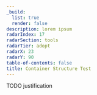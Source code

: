 ```yaml
---
_build:
  list: true
  render: false
description: lorem ipsum
radarIndex: 17
radarSection: tools
radarTier: adopt
radarX: 23
radarY: 90
table-of-contents: false
title: Container Structure Test
---
```


TODO justification
